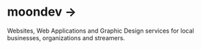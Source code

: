 # moondev ->
Websites, Web Applications and Graphic Design services for local businesses, organizations and streamers.
